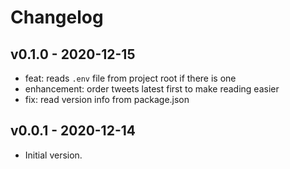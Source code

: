 # Changelog

## v0.1.0 - 2020-12-15

- feat: reads `.env` file from project root if there is one
- enhancement: order tweets latest first to make reading easier
- fix: read version info from package.json

## v0.0.1 - 2020-12-14

- Initial version.
